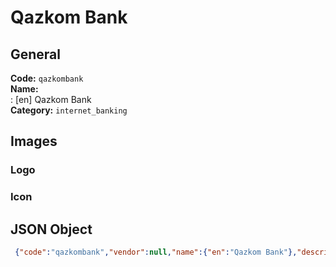# Qazkom Bank 
## General 
**Code:** `qazkombank`  
**Name:**  
:	[en] Qazkom Bank  
**Category:** `internet_banking`  
## Images 
### Logo 
### Icon 
## JSON Object 
```json
 {"code":"qazkombank","vendor":null,"name":{"en":"Qazkom Bank"},"description":null,"countries":null,"category":"internet_banking"}```  
